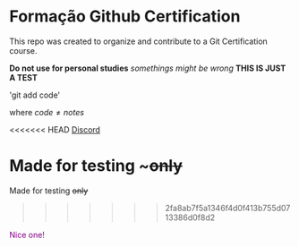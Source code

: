 # Formação Github Certification

This repo was created to organize and contribute to a Git Certification course. 

**Do not use for personal studies** *somethings might be wrong* **THIS IS JUST A TEST**

'git add code'

where $code \ne notes$

<<<<<<< HEAD
[Discord]([http://discord.com](@moser_74633))

Made for testing ~~~only~~
=======
Made for testing ~~only~~
>>>>>>> 2fa8ab7f5a1346f4d0f413b755d0713386d0f8d2

<span style="color: purple">Nice one!</span>
